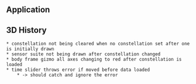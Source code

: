 
## Application
	

## 3D History
	* constellation not being cleared when no constellation set after one is initially drawn
	* sensor suite not being drawn after constellation changed
	* body frame gizmo all axes changing to red after constellation is loaded
	* time slider throws error if moved before data loaded
		* -> should catch and ignore the error